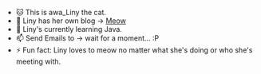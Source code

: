 - 🐱 This is awa_Liny the cat.
- 🌈 Liny has her own blog → [Meow](http://120.26.192.78/)
- 🌱 Liny's currently learning Java.
- 📫 Send Emails to → wait for a moment... :P
- ⚡ Fun fact: Liny loves to meow no matter what she's doing or who she's meeting with.

<!---
awaLiny2333/awaLiny2333 is a ✨ special ✨ repository because its `README.md` (this file) appears on your GitHub profile.
You can click the Preview link to take a look at your changes.
--->
